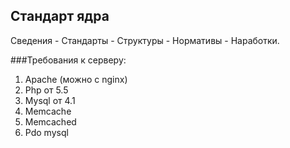 ## Стандарт ядра

Сведения - Стандарты - Структуры - Нормативы - Наработки.

###Требования к серверу: 
1. Apache (можно с nginx)
2. Php от 5.5
3. Mysql от 4.1
4. Memcache
5. Memcached
6. Pdo mysql